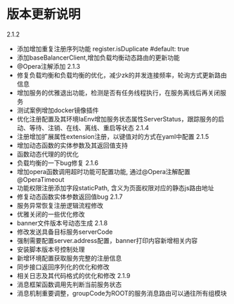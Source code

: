 # 版本更新说明
2.1.2
- 添加增加重复注册序列功能 register.isDuplicate #default: true
- 添加baseBalancerClient,增加负载均衡动态路由的更新功能
- @Opera注解添加
2.1.3
- 修复负载均衡和负载均衡的优化，减少zk的并发连接频率，轮询方式更新路由信息
- 增加服务的优雅退出功能，检测是否有任务线程执行，在服务离线后再关闭服务
- 测试案例增加docker镜像插件
- 优化注册配置及其环境IaEnv增加服务状态属性ServerStatus，跟踪服务的启动、等待、注销、在线、离线、重启等状态
2.1.4
- 注册增加扩展属性extension注册，以键值对的方式在yaml中配置
2.1.5
- 增加动态函数的实体参数及其返回值支持
- 函数动态代理的的优化
- 负载均衡的一下bug修复
2.1.6
- 增加opera函数调用超时功能可配置功能, 通过@Opera注解配置@OperaTimeout
- 功能权限注册添加字段staticPath, 含义为页面权限对应的静态js路由地址
- 修复动态函数实体参数返回值bug
2.1.7
- 服务异常恢复注册逻辑流程修改
- 优雅关闭的一些优化修改
- banner文件版本号动态生成
2.1.8
- 修改发送具备目标服务serverCode
- 强制需要配置server.address配置，banner打印内容新增相关内容
- 安装脚本版本号控制处理
- 新增环境配置获取服务完整的注册信息
- 同步接口返回序列化的优化和修改
- 相关日志及其代码格式的优化和修改
2.1.9
- 消息框架函数调用先判断当前服务状态
- 消息机制重要调整，groupCode为ROOT的服务消息路由可以通往所有组模块